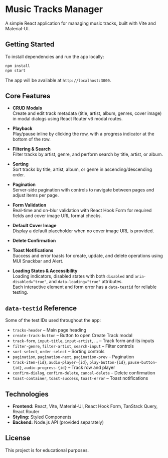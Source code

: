 # Music Tracks Manager

A simple React application for managing music tracks, built with Vite and Material-UI.

## Getting Started

To install dependencies and run the app locally:

```bash
npm install
npm start
```

The app will be available at `http://localhost:3000`.

## Core Features

- **CRUD Modals**  
  Create and edit track metadata (title, artist, album, genres, cover image) in modal dialogs using React Router v6 modal routes.

- **Playback**  
  Play/pause inline by clicking the row, with a progress indicator at the bottom of the row.

- **Filtering & Search**  
  Filter tracks by artist, genre, and perform search by title, artist, or album.

- **Sorting**  
  Sort tracks by title, artist, album, or genre in ascending/descending order.

- **Pagination**  
  Server-side pagination with controls to navigate between pages and adjust items per page.

- **Form Validation**  
  Real-time and on-blur validation with React Hook Form for required fields and cover image URL format checks.

- **Default Cover Image**  
  Display a default placeholder when no cover image URL is provided.

- **Delete Confirmation**  

- **Toast Notifications**  
  Success and error toasts for create, update, and delete operations using MUI Snackbar and Alert.

- **Loading States & Accessibility**  
  Loading indicators, disabled states with both `disabled` and `aria-disabled="true"`, and `data-loading="true"` attributes.  
  Each interactive element and form error has a `data-testid` for reliable testing.

## `data-testid` Reference

Some of the test IDs used throughout the app:

- `tracks-header` – Main page heading
- `create-track-button` – Button to open Create Track modal
- `track-form`, `input-title`, `input-artist`, … – Track form and its inputs
- `filter-genre`, `filter-artist`, `search-input` – Filter controls
- `sort-select`, `order-select` – Sorting controls
- `pagination`, `pagination-next`, `pagination-prev` – Pagination
- `track-item-{id}`, `audio-player-{id}`, `play-button-{id}`, `pause-button-{id}`, `audio-progress-{id}` – Track row and player
- `confirm-dialog`, `confirm-delete`, `cancel-delete` – Delete confirmation
- `toast-container`, `toast-success`, `toast-error` – Toast notifications

## Technologies

- **Frontend:** React, Vite, Material-UI, React Hook Form, TanStack Query, React Router
- **Styling:** Styled Components
- **Backend:** Node.js API (provided separately)

## License

This project is for educational purposes.
